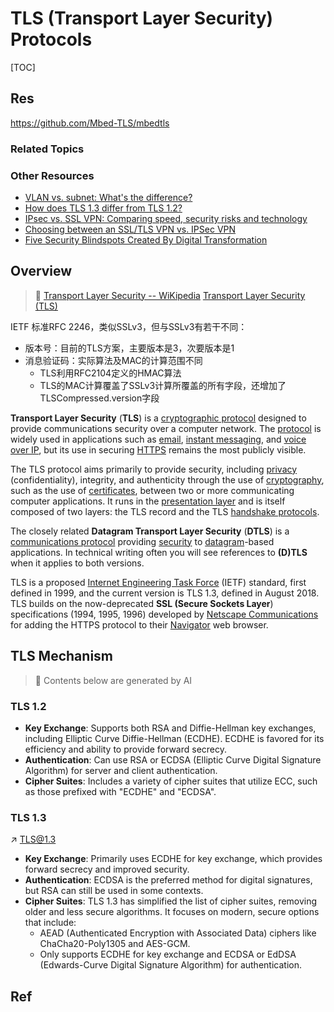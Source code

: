 # TLS (Transport Layer Security) Protocols

[TOC]



## Res
https://github.com/Mbed-TLS/mbedtls


### Related Topics


### Other Resources
- [VLAN vs. subnet: What's the difference?](https://searchnetworking.techtarget.com/answer/VLAN-vs-subnet-Whats-the-difference)
- [How does TLS 1.3 differ from TLS 1.2?](https://searchsecurity.techtarget.com/answer/How-does-TLS-13-differ-from-TLS-12)
- [IPsec vs. SSL VPN: Comparing speed, security risks and technology](https://searchsecurity.techtarget.com/tip/IPSec-VPN-vs-SSL-VPN-Comparing-respective-VPN-security-risks)
- [Choosing between an SSL/TLS VPN vs. IPSec VPN](https://searchsecurity.techtarget.com/feature/Tunnel-vision-Choosing-a-VPN-SSL-VPN-vs-IPSec-VPN)
- [Five Security Blindspots Created By Digital Transformation](https://www.forbes.com/sites/forbestechcouncil/2020/06/19/five-security-blind-spots-created-by-digital-transformation)



## Overview
> 🔗
> [Transport Layer Security -- WiKipedia](https://en.wikipedia.org/wiki/Transport_Layer_Security)
> [Transport Layer Security (TLS)](https://www.techtarget.com/searchsecurity/definition/Transport-Layer-Security-TLS)

IETF 标准RFC 2246，类似SSLv3，但与SSLv3有若干不同：
- 版本号：目前的TLS方案，主要版本是3，次要版本是1
- 消息验证码：实际算法及MAC的计算范围不同
	- TLS利用RFC2104定义的HMAC算法
	- TLS的MAC计算覆盖了SSLv3计算所覆盖的所有字段，还增加了TLSCompressed.version字段

**Transport Layer Security** (**TLS**) is a [cryptographic protocol](https://en.wikipedia.org/wiki/Cryptographic_protocol) designed to provide communications security over a computer network. The [protocol](https://en.wikipedia.org/wiki/Communication_protocol) is widely used in applications such as [email](https://en.wikipedia.org/wiki/Email), [instant messaging](https://en.wikipedia.org/wiki/Instant_messaging), and [voice over IP](https://en.wikipedia.org/wiki/Voice_over_IP), but its use in securing [HTTPS](https://en.wikipedia.org/wiki/HTTPS) remains the most publicly visible.

The TLS protocol aims primarily to provide security, including [privacy](https://en.wikipedia.org/wiki/Privacy) (confidentiality), integrity, and authenticity through the use of [cryptography](https://en.wikipedia.org/wiki/Cryptography), such as the use of [certificates](https://en.wikipedia.org/wiki/Public_key_certificate), between two or more communicating computer applications. It runs in the [presentation layer](https://en.wikipedia.org/wiki/Presentation_layer) and is itself composed of two layers: the TLS record and the TLS [handshake protocols](https://en.wikipedia.org/wiki/Handshake_(computing)).

The closely related **Datagram Transport Layer Security** (**DTLS**) is a [communications protocol](https://en.wikipedia.org/wiki/Communications_protocol) providing [security](https://en.wikipedia.org/wiki/Communications_security) to [datagram](https://en.wikipedia.org/wiki/Datagram)-based applications. In technical writing often you will see references to **(D)TLS** when it applies to both versions.

TLS is a proposed [Internet Engineering Task Force](https://en.wikipedia.org/wiki/Internet_Engineering_Task_Force) (IETF) standard, first defined in 1999, and the current version is TLS 1.3, defined in August 2018. TLS builds on the now-deprecated **SSL (Secure Sockets Layer**) specifications (1994, 1995, 1996) developed by [Netscape Communications](https://en.wikipedia.org/wiki/Netscape_Communications) for adding the HTTPS protocol to their [Navigator](https://en.wikipedia.org/wiki/Netscape_Navigator) web browser.



## TLS Mechanism
> 🤖 Contents below are generated by AI


### TLS 1.2
- **Key Exchange**: Supports both RSA and Diffie-Hellman key exchanges, including Elliptic Curve Diffie-Hellman (ECDHE). ECDHE is favored for its efficiency and ability to provide forward secrecy.
- **Authentication**: Can use RSA or ECDSA (Elliptic Curve Digital Signature Algorithm) for server and client authentication.
- **Cipher Suites**: Includes a variety of cipher suites that utilize ECC, such as those prefixed with "ECDHE" and "ECDSA".


### TLS 1.3
↗ [TLS@1.3](TLS@1.3.md)

- **Key Exchange**: Primarily uses ECDHE for key exchange, which provides forward secrecy and improved security.
- **Authentication**: ECDSA is the preferred method for digital signatures, but RSA can still be used in some contexts.
- **Cipher Suites**: TLS 1.3 has simplified the list of cipher suites, removing older and less secure algorithms. It focuses on modern, secure options that include:
    - AEAD (Authenticated Encryption with Associated Data) ciphers like ChaCha20-Poly1305 and AES-GCM.
    - Only supports ECDHE for key exchange and ECDSA or EdDSA (Edwards-Curve Digital Signature Algorithm) for authentication.



## Ref
[Transport Layer Security (TLS)]: https://www.techtarget.com/searchsecurity/definition/Transport-Layer-Security-TLS
[Transport Layer Security protocol -- Microsoft Dev Docs]: https://learn.microsoft.com/en-us/windows-server/security/tls/transport-layer-security-protocol
